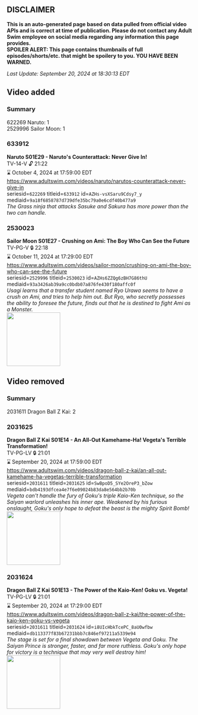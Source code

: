 ## DISCLAIMER
**This is an auto-generated page based on data pulled from official video APIs and is correct at time of publication. Please do not contact any Adult Swim employee on social media regarding any information this page provides.**  
**SPOILER ALERT: This page contains thumbnails of full episodes/shorts/etc. that might be spoilery to you. YOU HAVE BEEN WARNED.**  

_Last Update: September 20, 2024 at 18:30:13 EDT_
## Video added
### Summary
622269 Naruto: 1  
2529996 Sailor Moon: 1  
### 633912
**Naruto S01E29 - Naruto's Counterattack: Never Give In!**  
TV-14-V 🔓 21:22  
⌛ October 4, 2024 at 17:59:00 EDT  
https://www.adultswim.com/videos/naruto/narutos-counterattack-never-give-in  
seriesid=`622269` titleid=`633912` id=`AZHs-vsXSaru9Cdsy7_y` mediaid=`9a18f6858787d739dfe35bc79a0e6cdf40b477a9`  
_The Grass ninja that attacks Sasuke and Sakura has more power than the two can handle._  
### 2530023
**Sailor Moon S01E27 - Crushing on Ami: The Boy Who Can See the Future**  
TV-PG-V 🔒 22:18  
⌛ October 11, 2024 at 17:29:00 EDT  
https://www.adultswim.com/videos/sailor-moon/crushing-on-ami-the-boy-who-can-see-the-future  
seriesid=`2529996` titleid=`2530023` id=`AZHs6ZZQg6zBH7G86thU` mediaid=`93a3426ab39a9cc0bdb07a876fe430f180affc0f`  
_Usagi learns that a transfer student named Ryo Urawa seems to have a crush on Ami, and tries to help him out. But Ryo, who secretly possesses the ability to foresee the future, finds out that he is destined to fight Ami as a Monster._  
<a href="https://media.cdn.adultswim.com/uploads/20240918/thumbnails/2_249181219530-CopyofSailorMoon_Ep027_Thumbnail_1920x1080_Pillarbox.jpg"><img src="https://media.cdn.adultswim.com/uploads/20240918/thumbnails/2_249181219530-CopyofSailorMoon_Ep027_Thumbnail_1920x1080_Pillarbox.jpg" height="144px" /></a>
## Video removed
### Summary
2031611 Dragon Ball Z Kai: 2  
### 2031625
**Dragon Ball Z Kai S01E14 - An All-Out Kamehame-Ha! Vegeta's Terrible Transformation!**  
TV-PG-LV 🔒 21:01  
⌛ September 20, 2024 at 17:59:00 EDT  
https://www.adultswim.com/videos/dragon-ball-z-kai/an-all-out-kamehame-ha-vegetas-terrible-transformation  
seriesid=`2031611` titleid=`2031625` id=`SwBpoD5_SYe2OreP3_bZow` mediaid=`bdb4193dfcea4e7f6e09024b83da8e564bb2b70b`  
_Vegeta can't handle the fury of Goku's triple Kaio-Ken technique, so the Saiyan warlord unleashes his inner ape. Weakened by his furious onslaught, Goku's only hope to defeat the beast is the mighty Spirit Bomb!_  
<a href="https://i.cdn.turner.com/adultswim/big/image-upload/thumbnails/thumb-2_image-15568403563449.jpg"><img src="https://i.cdn.turner.com/adultswim/big/image-upload/thumbnails/thumb-2_image-15568403563449.jpg" height="144px" /></a>
### 2031624
**Dragon Ball Z Kai S01E13 - The Power of the Kaio-Ken! Goku vs. Vegeta!**  
TV-PG-LV 🔒 21:01  
⌛ September 20, 2024 at 17:29:00 EDT  
https://www.adultswim.com/videos/dragon-ball-z-kai/the-power-of-the-kaio-ken-goku-vs-vegeta  
seriesid=`2031611` titleid=`2031624` id=`i8UIcHbkTcePC_8aU0wfbw` mediaid=`db113377f83b67231bbb7c846ef97211a5339e94`  
_The stage is set for a final showdown between Vegeta and Goku. The Saiyan Prince is stronger, faster, and far more ruthless. Goku's only hope for victory is a technique that may very well destroy him!_  
<a href="https://i.cdn.turner.com/adultswim/big/image-upload/thumbnails/thumb-2_image-155684031425316.jpg"><img src="https://i.cdn.turner.com/adultswim/big/image-upload/thumbnails/thumb-2_image-155684031425316.jpg" height="144px" /></a>
